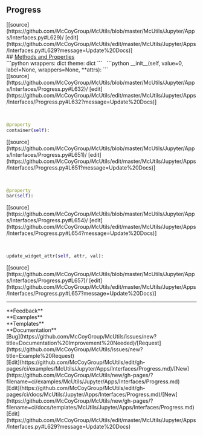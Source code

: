 ## <a id="McUtils.McUtils.Jupyter.Apps.Interfaces.Progress">Progress</a> 

<div class="docs-source-link" markdown="1">
[[source](https://github.com/McCoyGroup/McUtils/blob/master/McUtils/Jupyter/Apps/Interfaces.py#L629)/
[edit](https://github.com/McCoyGroup/McUtils/edit/master/McUtils/Jupyter/Apps/Interfaces.py#L629?message=Update%20Docs)]
</div>









<div class="collapsible-section">
 <div class="collapsible-section collapsible-section-header" markdown="1">
## <a class="collapse-link" data-toggle="collapse" href="#methods" markdown="1"> Methods and Properties</a> <a class="float-right" data-toggle="collapse" href="#methods"><i class="fa fa-chevron-down"></i></a>
 </div>
 <div class="collapsible-section collapsible-section-body collapse show" id="methods" markdown="1">
 ```python
wrappers: dict
theme: dict
```
<a id="McUtils.McUtils.Jupyter.Apps.Interfaces.Progress.__init__" class="docs-object-method">&nbsp;</a> 
```python
__init__(self, value=0, label=None, wrappers=None, **attrs): 
```
<div class="docs-source-link" markdown="1">
[[source](https://github.com/McCoyGroup/McUtils/blob/master/McUtils/Jupyter/Apps/Interfaces/Progress.py#L632)/
[edit](https://github.com/McCoyGroup/McUtils/edit/master/McUtils/Jupyter/Apps/Interfaces/Progress.py#L632?message=Update%20Docs)]
</div>


<a id="McUtils.McUtils.Jupyter.Apps.Interfaces.Progress.container" class="docs-object-method">&nbsp;</a> 
```python
@property
container(self): 
```
<div class="docs-source-link" markdown="1">
[[source](https://github.com/McCoyGroup/McUtils/blob/master/McUtils/Jupyter/Apps/Interfaces/Progress.py#L651)/
[edit](https://github.com/McCoyGroup/McUtils/edit/master/McUtils/Jupyter/Apps/Interfaces/Progress.py#L651?message=Update%20Docs)]
</div>


<a id="McUtils.McUtils.Jupyter.Apps.Interfaces.Progress.bar" class="docs-object-method">&nbsp;</a> 
```python
@property
bar(self): 
```
<div class="docs-source-link" markdown="1">
[[source](https://github.com/McCoyGroup/McUtils/blob/master/McUtils/Jupyter/Apps/Interfaces/Progress.py#L654)/
[edit](https://github.com/McCoyGroup/McUtils/edit/master/McUtils/Jupyter/Apps/Interfaces/Progress.py#L654?message=Update%20Docs)]
</div>


<a id="McUtils.McUtils.Jupyter.Apps.Interfaces.Progress.update_widget_attr" class="docs-object-method">&nbsp;</a> 
```python
update_widget_attr(self, attr, val): 
```
<div class="docs-source-link" markdown="1">
[[source](https://github.com/McCoyGroup/McUtils/blob/master/McUtils/Jupyter/Apps/Interfaces/Progress.py#L657)/
[edit](https://github.com/McCoyGroup/McUtils/edit/master/McUtils/Jupyter/Apps/Interfaces/Progress.py#L657?message=Update%20Docs)]
</div>
 </div>
</div>












---


<div markdown="1" class="text-secondary">
<div class="container">
  <div class="row">
   <div class="col" markdown="1">
**Feedback**   
</div>
   <div class="col" markdown="1">
**Examples**   
</div>
   <div class="col" markdown="1">
**Templates**   
</div>
   <div class="col" markdown="1">
**Documentation**   
</div>
   <div class="col" markdown="1">
   
</div>
   <div class="col" markdown="1">
   
</div>
   <div class="col" markdown="1">
   
</div>
</div>
  <div class="row">
   <div class="col" markdown="1">
[Bug](https://github.com/McCoyGroup/McUtils/issues/new?title=Documentation%20Improvement%20Needed)/[Request](https://github.com/McCoyGroup/McUtils/issues/new?title=Example%20Request)   
</div>
   <div class="col" markdown="1">
[Edit](https://github.com/McCoyGroup/McUtils/edit/gh-pages/ci/examples/McUtils/Jupyter/Apps/Interfaces/Progress.md)/[New](https://github.com/McCoyGroup/McUtils/new/gh-pages/?filename=ci/examples/McUtils/Jupyter/Apps/Interfaces/Progress.md)   
</div>
   <div class="col" markdown="1">
[Edit](https://github.com/McCoyGroup/McUtils/edit/gh-pages/ci/docs/McUtils/Jupyter/Apps/Interfaces/Progress.md)/[New](https://github.com/McCoyGroup/McUtils/new/gh-pages/?filename=ci/docs/templates/McUtils/Jupyter/Apps/Interfaces/Progress.md)   
</div>
   <div class="col" markdown="1">
[Edit](https://github.com/McCoyGroup/McUtils/edit/master/McUtils/Jupyter/Apps/Interfaces.py#L629?message=Update%20Docs)   
</div>
   <div class="col" markdown="1">
   
</div>
   <div class="col" markdown="1">
   
</div>
   <div class="col" markdown="1">
   
</div>
</div>
</div>
</div>
